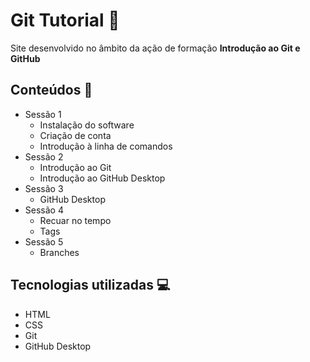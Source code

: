# Git Tutorial 📓

Site desenvolvido no âmbito da ação de formação **Introdução ao __Git__ e __GitHub__**

## Conteúdos 🔽

- Sessão 1
    - Instalação do software
    - Criação de conta
    - Introdução à linha de comandos
- Sessão 2
    - Introdução ao Git
    - Introdução ao GitHub Desktop
- Sessão 3
    - GitHub Desktop
- Sessão 4
    - Recuar no tempo
    - Tags
- Sessão 5
    - Branches

## Tecnologias utilizadas :computer:

- HTML
- CSS
- Git
- GitHub Desktop



